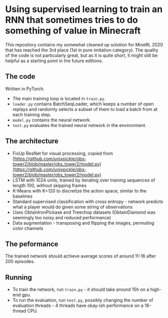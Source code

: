 # Using supervised learning to train an RNN that sometimes tries to do something of value in Minecraft 
This repository contains my somewhat cleaned up solution for MineRL 2020 that has reached the 3rd place (1st in pure imitation category).
The quality of the code is not particularly great, but as it is quite short, it might still be helpful as a starting point in the future editions.

## The code
Written in PyTorch. 
* The main training loop is located in ```train.py```. 
* ```loader.py``` contains BatchSeqLoader, which keeps a number of open replays
and randomly selects a subset of them to load a batch from at each training step.
* ```model.py``` contains the neural network.
* ```test.py``` evaluates the trained neural network in the environment.

## The architecture
* FixUp ResNet for visual processing, copied from [https://github.com/unixpickle/obs-tower2/blob/master/obs_tower2/model.py](https://github.com/unixpickle/obs-tower2/blob/master/obs_tower2/model.py)
* LSTM with 1024 units, trained by iterating over training sequences of length 100, without skipping frames
* K-Means with K=120 to discretize the action space, similar to the baselines
* Standard supervised classification with cross entropy - network predicts what a player would do given some string of observations
* Uses ObtainIronPickaxe and Treechop datasets (ObtainDiamond was seemingly too noisy and reduced performance)
* Data augmentation - transposing and flipping the images, permuting color channels
 
## The peformance
The trained network should achieve average scores of around 11-16 after 200 episodes. 

## Running
* To train the network, run ```train.py``` - it should take around 15h on a high-end gpu.
* To run the evaluation, run ```test.py```, possibly changing the number of evaluation threads - 4 threads have okay-ish performance on a 16-thread CPU.